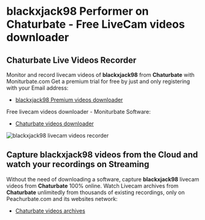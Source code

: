 # blackxjack98 Performer on Chaturbate - Free LiveCam videos downloader

## Chaturbate Live Videos Recorder

Monitor and record livecam videos of **blackxjack98** from **Chaturbate** with Moniturbate.com
Get a premium trial for free by just and only registering with your Email address:
* [blackxjack98 Premium videos downloader](https://moniturbate.com/request-demo-licence-key.html)

Free livecam videos downloader - Moniturbate Software:
* [Chaturbate videos downloader](https://moniturbate.com/moniturbate-download-software.html)

![blackxjack98 livecam videos recorder](https://peachurnet.com/templates/moniturbate-software.png)


## Capture blackxjack98 videos from the Cloud and watch your recordings on Streaming

Without the need of downloading a software, capture **blackxjack98** livecam videos from **Chaturbate** 100% online.
Watch Livecam archives from **Chaturbate** unlimitedly from thousands of existing recordings, only on Peachurbate.com and its websites network:
* [Chaturbate videos archives](https://peachurnet.com/)